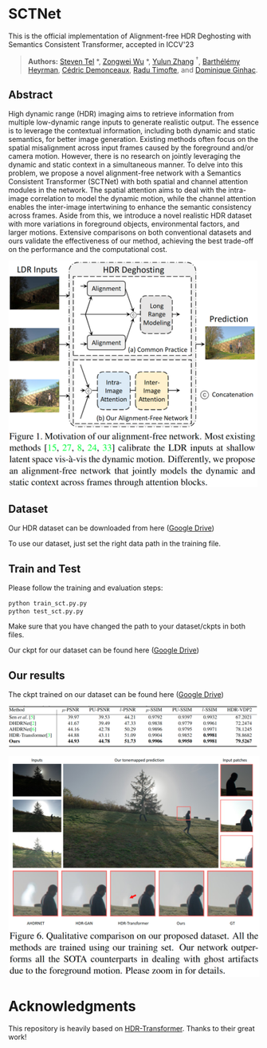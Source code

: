 # SCTNet

This is the official implementation of Alignment-free HDR Deghosting with Semantics Consistent Transformer, accepted in ICCV'23

> **Authors:** 
> [Steven Tel](https://imvia.u-bourgogne.fr/equipe/tel-steven) *,
> [Zongwei Wu](https://scholar.google.fr/citations?user=3QSALjX498QC&hl=en) *,
> [Yulun Zhang](https://scholar.google.fr/citations?user=ORmLjWoAAAAJ&hl=en&oi=ao) $`^\dagger`$, 
> [Barthélémy Heyrman](https://scholar.google.fr/citations?user=2VOpb80AAAAJ&hl=en&oi=ao),
> [Cédric Demonceaux](https://scholar.google.fr/citations?user=CCvaUR4AAAAJ&hl=en),
> [Radu Timofte](https://scholar.google.fr/citations?user=u3MwH5kAAAAJ&hl=en),
> and [Dominique Ginhac](https://scholar.google.fr/citations?user=fkdCT5kAAAAJ&hl=en&oi=ao).

## Abstract

High dynamic range (HDR) imaging aims to retrieve information from multiple low-dynamic range inputs to generate realistic output. The essence is to leverage the contextual information, including both dynamic and static semantics, for better image generation. Existing methods often focus on the spatial misalignment across input frames caused by the foreground and/or camera motion. However, there is no research on jointly leveraging the dynamic and static context in a simultaneous manner.  To delve into this problem, we propose a novel alignment-free network with a Semantics Consistent Transformer (SCTNet) with both spatial and channel attention modules in the network. The spatial attention aims to deal with the intra-image correlation to model the dynamic motion, while the channel attention enables the inter-image intertwining to enhance the semantic consistency across frames. Aside from this, we introduce a novel realistic HDR dataset with more variations in foreground objects, environmental factors, and larger motions. Extensive comparisons on both conventional datasets and ours validate the effectiveness of our method, achieving the best trade-off on the performance and the computational cost.

<img src="https://github.com/Zongwei97/SCTNet/blob/main/Imgs/abstract.png"  width="500" />


## Dataset

Our HDR dataset can be downloaded from here ([Google Drive](https://drive.google.com/file/d/1sXEBh190tD8T7POwjslV4FOrjb2s94T5/view?usp=sharing))

To use our dataset, just set the right data path in the training file.


## Train and Test

Please follow the training and evaluation steps:

```
python train_sct.py.py
python test_sct.py.py
```
Make sure that you have changed the path to your dataset/ckpts in both files.

Our ckpt for our dataset can be found here ([Google Drive](https://drive.google.com/file/d/1k3H9kQ1STanGABiEDAcrAzWdAGuxI0ZG/view?usp=sharing))


## Our results

The ckpt trained on our dataset can be found here ([Google Drive](https://drive.google.com/file/d/1k3H9kQ1STanGABiEDAcrAzWdAGuxI0ZG/view?usp=sharing))

![abstract](https://github.com/Zongwei97/SCTNet/blob/main/Imgs/quanti.png)


![abstract](https://github.com/Zongwei97/SCTNet/blob/main/Imgs/results.png)



# Acknowledgments
This repository is heavily based on [HDR-Transformer](https://github.com/liuzhen03/HDR-Transformer-PyTorch). Thanks to their great work!
